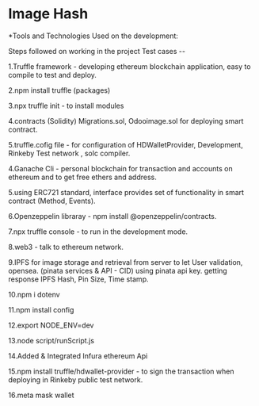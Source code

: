 # Image Hash
*Tools and Technologies Used on the development:

Steps followed on working in the project Test cases --

1.Truffle framework - developing ethereum blockchain application, easy to compile to test and deploy.

2.npm install truffle (packages)

3.npx truffle init - to install modules 

4.contracts (Solidity)  Migrations.sol, Odooimage.sol for deploying smart contract. 

5.truffle.cofig file - for configuration of HDWalletProvider, Development, Rinkeby Test network , solc compiler.

4.Ganache Cli - personal blockchain for transaction and accounts on ethereum and to get free ethers and address.

5.using ERC721 standard, interface provides set of functionality in smart contract (Method, Events).

6.Openzeppelin libraray - npm install @openzeppelin/contracts. 

7.npx truffle console - to run in the development mode.

8.web3 -  talk to ethereum network. 

9.IPFS for image storage and retrieval from server to let User validation, opensea. (pinata services & API - CID)
using pinata api key. getting response IPFS Hash, Pin Size, Time stamp.

10.npm i dotenv

11.npm install config

12.export NODE_ENV=dev

13.node script/runScript.js

14.Added & Integrated Infura ethereum Api

15.npm install truffle/hdwallet-provider - to sign the transaction when deploying in Rinkeby public test network.

16.meta mask wallet
